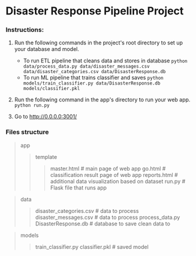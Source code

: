 # Disaster Response Pipeline Project

### Instructions:
1. Run the following commands in the project's root directory to set up your database and model.

    - To run ETL pipeline that cleans data and stores in database
        `python data/process_data.py data/disaster_messages.csv data/disaster_categories.csv data/DisasterResponse.db`
    - To run ML pipeline that trains classifier and saves
        `python models/train_classifier.py data/DisasterResponse.db models/classifier.pkl`

2. Run the following command in the app's directory to run your web app.
    `python run.py`

3. Go to http://0.0.0.0:3001/

### Files structure
> app
> > template
> > > master.html  # main page of web app
> > > go.html  # classification result page of web app
> > > reports.html  # additional data visualization based on dataset
> > run.py  # Flask file that runs app

> data
> > disaster_categories.csv  # data to process 
> > disaster_messages.csv  # data to process
> > process_data.py
> > DisasterResponse.db   # database to save clean data to

> models
> > train_classifier.py
> > classifier.pkl  # saved model 
